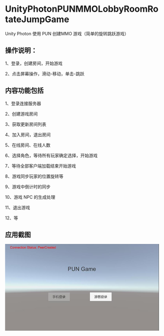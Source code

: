 # UnityPhotonPUNMMOLobbyRoomRotateJumpGame
Unity Photon 使用 PUN 创建MMO 游戏（简单的旋转跳跃游戏）

## 操作说明：

1、登录，创建房间，开始游戏

2、点击屏幕操作，滑动-移动，单击-跳跃

## 内容功能包括

1、登录连接服务器

2、创建游戏房间

3、获取更新房间列表

4、加入房间，退出房间

5、在线房间、在线人数

6、选择角色，等待所有玩家确定选择，开始游戏

7、等待全部客户端加载结束开始游戏

8、游戏同步玩家的位置旋转等

9、游戏中倒计时的同步

10、游戏 NPC 的生成处理

11、退出游戏

12、等

## 应用截图
![1](https://github.com/XANkui/UnityPhotonPUNMMOLobbyRoomRotateJumpGame/blob/main/Images/PUNGame%E6%88%AA%E5%9B%BE1.jpg)
